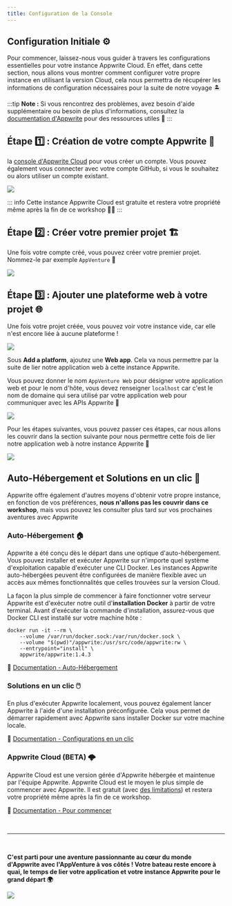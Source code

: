 ```yaml
---
title: Configuration de la Console
---
```


<Documentation link="https://appwrite.io/docs/quick-starts/nextjs"></Documentation>

<Hero
title="Configuration de la Console 🛠️"
image="/assets/workshop/configuration/console/console_config.jpeg"
description="Bienvenue dans la partie Configuration de la Console Appwrite, une étape essentielle de notre voyage
Appwrite ! 🧭 Ici, nous allons préparer notre outil de gestion Appwrite pour explorer le vaste univers qui s'offre à
nous. Ces configurations initiales garantiront une expérience agréable et sans accroc tout au long de notre aventure 🚀"
/>

## Configuration Initiale ⚙️

Pour commencer, laissez-nous vous guider à travers les configurations essentielles pour votre instance Appwrite Cloud.
En effet, dans cette section, nous allons vous montrer comment configurer votre propre instance en utilisant la version Cloud, cela nous permettra de récupérer les informations de configuration nécessaires pour la suite de notre
voyage 🏝️

:::tip
**Note :** Si vous rencontrez des problèmes, avez besoin d'aide supplémentaire ou besoin de plus d'informations,
consultez la [documentation d'Appwrite](https://appwrite.io/docs/quick-starts) pour des ressources utiles 📘
:::

## Étape 1️⃣ : Création de votre compte Appwrite 👤

la [console d'Appwrite Cloud](https://cloud.appwrite.io/login) pour vous créer un compte. Vous pouvez également vous connecter avec votre compte GitHub, si vous le souhaitez ou alors utiliser un compte existant.

<Image src="/assets/workshop/configuration/console/console_signup.png" imageAlt="Onboarding screen Appwrite Cloud" withSpacing></Image>

::: info
Cette instance Appwrite Cloud est gratuite et restera votre propriété même après la fin de ce workshop 💪🏼
:::

## Étape 2️⃣ : Créer votre premier projet 🏗️

Une fois votre compte créé, vous pouvez créer votre premier projet. Nommez-le par exemple `AppVenture` 📝

<Image src="/assets/workshop/configuration/console/console_project.png" imageAlt="Create project screen" withSpacing></Image>

## Étape 3️⃣ : Ajouter une plateforme web à votre projet 🌐

Une fois votre projet créée, vous pouvez voir votre instance vide, car elle n'est encore liée à aucune plateforme !

<Image src="/assets/workshop/configuration/console/console_select_platform.png" imageAlt="Console select platform" withSpacing></Image>

Sous **Add a platform**, ajoutez une **Web app**. Cela va nous permettre par la suite de
lier notre application web à cette instance Appwrite.

Vous pouvez donner le nom `AppVenture Web` pour désigner votre application web et pour le nom d'hôte, vous devez
renseigner `localhost` car c'est le nom de domaine qui sera utilisé par votre application web pour communiquer avec les
APIs Appwrite 📡

<Image src="/assets/workshop/configuration/console/console_add_platform.png" imageAlt="Console form add platform" withSpacing></Image>

Pour les étapes suivantes, vous pouvez passer ces étapes, car nous allons les couvrir dans la section suivante pour nous
permettre cette fois de lier notre application web à notre instance Appwrite 🤯

<Image src="/assets/workshop/configuration/console/console_end.png" imageAlt="Console screen" withSpacing></Image>

<InfoBonus title="Les autres moyens de configurer une instance Appwrite 📦">

## Auto-Hébergement et Solutions en un clic 📝

Appwrite offre également d'autres moyens d'obtenir votre propre instance, en fonction de vos préférences, **nous
n'allons pas les couvrir dans ce workshop**, mais vous pouvez les consulter plus tard sur vos prochaines aventures avec
Appwrite

### Auto-Hébergement 🏠

Appwrite a été conçu dès le départ dans une optique d'auto-hébergement. Vous pouvez installer et exécuter Appwrite sur
n'importe quel système d'exploitation capable d'exécuter une CLI Docker. Les instances Appwrite auto-hébergées peuvent
être configurées de manière flexible avec un accès aux mêmes fonctionnalités que celles trouvées sur la version Cloud.

La façon la plus simple de commencer à faire fonctionner votre serveur Appwrite est d'exécuter notre outil 
d'**installation Docker** à partir de votre terminal. Avant d'exécuter la commande d'installation, assurez-vous que Docker CLI
est installé sur votre machine hôte :

```shell
docker run -it --rm \
    --volume /var/run/docker.sock:/var/run/docker.sock \
    --volume "$(pwd)"/appwrite:/usr/src/code/appwrite:rw \
    --entrypoint="install" \
    appwrite/appwrite:1.4.3
```

📖 [Documentation - Auto-Hébergement](https://appwrite.io/docs/advanced/self-hosting)

### Solutions en un clic 🖱️

En plus d'exécuter Appwrite localement, vous pouvez également lancer Appwrite à l'aide d'une installation préconfigurée.
Cela vous permet de démarrer rapidement avec Appwrite sans installer Docker sur votre machine locale.

📖 [Documentation - Configurations en un clic](https://appwrite.io/docs/advanced/self-hosting#one-click-setups)

### Appwrite Cloud (BETA) 🌩️

Appwrite Cloud est une version gérée d'Appwrite hébergée et maintenue par l'équipe Appwrite. Appwrite Cloud est le moyen
le plus simple de commencer avec Appwrite. Il est gratuit (avec [des limitations](https://appwrite.io/pricing)) et
restera votre propriété même après la fin de ce workshop.

📖 [Documentation - Pour commencer](https://cloud.appwrite.io/login)

</InfoBonus>

<br/>

---
<br/>

**C'est parti pour une aventure passionnante au cœur du monde d'Appwrite avec l'AppVenture à vos côtés ! Votre bateau
reste encore à quai, le temps de lier votre application et votre instance Appwrite pour le grand départ 🌍**

<Image src="/assets/workshop/configuration/app/bay_app_boat.jpeg" imageAlt="Lexica image with a boat in a bay" withSpacing></Image>